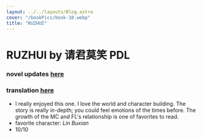 ```yaml
---
layout: ../../layouts/Blog.astro
cover: "/bookPics/book-10.webp"
title: "RUZHUI"
---
```


# RUZHUI by 请君莫笑 PDL
### novel updates **[here](https://www.novelupdates.com/series/matrilocal-marriage/)**
### translation **[here](https://drive.google.com/drive/folders/1jzgVxubuZTgpT6hUGxRuhWVLxTkKAupP)**
- I really enjoyed this one. I love the world and character building. The story is really in-depth; you could feel emotions of the times before. The growth of the MC and FL's relationship is one of favorites to read.
- favorite character: _Lin Buxian_
- 10/10